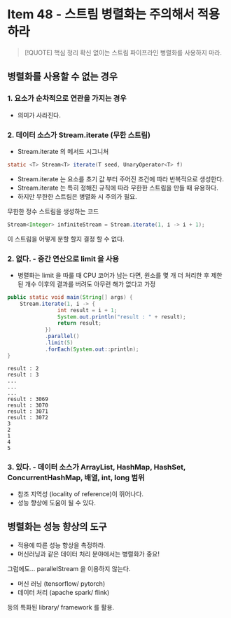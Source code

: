 # Item 48 - 스트림 병렬화는 주의해서 적용하라


> [!QUOTE] 핵심 정리
> 확신 없이는 스트림 파이프라인 병렬화를 사용하지 마라.

## 병렬화를 사용할 수 없는 경우

### 1. 요소가 순차적으로 연관을 가지는 경우

- 의미가 사라진다.

### 2. 데이터 소스가 Stream.iterate (무한 스트림)

- Stream.iterate  의 메서드 시그니처

```java
static <T> Stream<T> iterate(T seed, UnaryOperator<T> f)
```

- Stream.iterate 는 요소를 초기 값 부터 주어진 조건에 따라 반복적으로 생성한다.
- Stream.iterate 는 특히 정해진 규칙에 따라 무한한 스트림을 만들 때 유용하다.
- 하지만 무한한 스트림은 병렬화 시 주의가 필요.

무한한 정수 스트림을 생성하는 코드
```java
Stream<Integer> infiniteStream = Stream.iterate(1, i -> i + 1);
```

이 스트림을 어떻게 분할 할지 결정 할 수 없다.

### 2. 없다. - 중간 연산으로 limit 을 사용

- 병렬화는 limit 을 따룰 때 CPU 코어가 남는 다면, 원소를 몇 개 더 처리한 후 제한된 개수 이후의 결과를 버려도 아무런 해가 없다고 가정

```java
public static void main(String[] args) {  
    Stream.iterate(1, i -> {  
                int result = i + 1;  
                System.out.println("result : " + result);  
                return result;  
            })  
            .parallel()  
            .limit(5)  
            .forEach(System.out::println);  
}
```

```text
result : 2
result : 3
...
...
...
result : 3069
result : 3070
result : 3071
result : 3072
3
2
1
4
5
```

### 3. 있다. - 데이터 소스가 ArrayList, HashMap, HashSet, ConcurrentHashMap, 배열, int, long 범위

- 참조 지역성 (locality of reference)이 뛰어나다.
- 성능 향상에 도움이 될 수 있다.

## 병렬화는 성능 향상의 도구

- 적용에 따른 성능 향상을 측정하라.
- 머신러닝과 같은 데이터 처리 분야에서는 병렬화가 중요!

그럼에도... parallelStream 을 이용하지 않는다.

- 머신 러닝 (tensorflow/ pytorch)
- 데이터 처리 (apache spark/ flink)

등의 특화된 library/ framework 를 활용.
